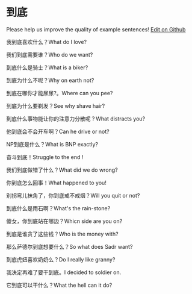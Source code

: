 # 到底

Please help us improve the quality of example sentences! [Edit on Github](https://github.com/jiyushe/jiyu-example-sentence-source/blob/main/chinese/daodi.md)

<p><span class="chinese">我到底喜欢什么？</span><span class="english">What do I love?</span></p>

<p><span class="chinese">我们到底需要谁？</span><span class="english">Who do we want?</span></p>

<p><span class="chinese">到底什么是骑士？</span><span class="english">What is a biker?</span></p>

<p><span class="chinese">到底为什么不呢？</span><span class="english">Why on earth not?</span></p>

<p><span class="chinese">到底在哪你才能尿尿?。</span><span class="english">Where can you pee?</span></p>

<p><span class="chinese">到底为什么要剃发？</span><span class="english">See why shave hair?</span></p>

<p><span class="chinese">到底什么事物能让你的注意力分散呢？</span><span class="english">What distracts you?</span></p>

<p><span class="chinese">他到底会不会开车啊？</span><span class="english">Can he drive or not?</span></p>

<p><span class="chinese">NP到底是什么？</span><span class="english">What is BNP exactly?</span></p>

<p><span class="chinese">奋斗到底！</span><span class="english">Struggle to the end !</span></p>

<p><span class="chinese">我们到底做错了什么？</span><span class="english">What did we do wrong?</span></p>

<p><span class="chinese">你到底怎么回事！</span><span class="english">What happened to you!</span></p>

<p><span class="chinese">别拐弯儿抹角了，你到底戒不戒烟？</span><span class="english">Will you quit or not?</span></p>

<p><span class="chinese">到底什么是雨石啊？</span><span class="english">What's the rain-stone?</span></p>

<p><span class="chinese">傻女，你到底站在哪边？</span><span class="english">Whicn side are you on?</span></p>

<p><span class="chinese">到底是谁贪了这些钱？</span><span class="english">Who is the money with?</span></p>

<p><span class="chinese">那么萨德尔到底想要什么？</span><span class="english">So what does Sadr want?</span></p>

<p><span class="chinese">到底虎妞喜欢奶奶么？</span><span class="english">Do I really like granny?</span></p>

<p><span class="chinese">我决定再难了要干到底。</span><span class="english">I decided to soldier on.</span></p>

<p><span class="chinese">它到底可以干什么？</span><span class="english">What the hell can it do?</span></p>

